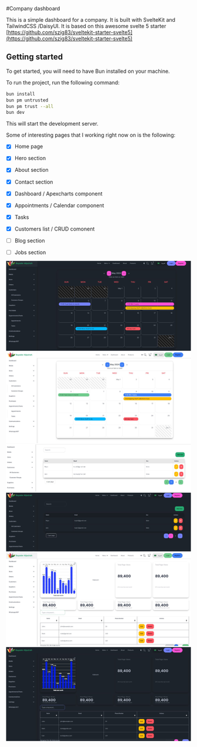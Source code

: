 #Company dashboard

This is a simple dashboard for a company. It is built with SvelteKit and TailwindCSS /DaisyUI.
It is based on this awesome svelte 5 starter [https://github.com/szig83/sveltekit-starter-svelte5](https://github.com/szig83/sveltekit-starter-svelte5)


## Getting started

To get started, you will need to have Bun installed on your machine.

To run the project, run the following command:

```bash
bun install
bun pm untrusted
bun pm trust --all
bun dev
```

This will start the development server.


Some of interesting pages that I working right now on is the following:

- [x] Home page
- [x] Hero section
- [x] About section
- [x] Contact section
- [x] Dashboard / Apexcharts component
- [x] Appointments / Calendar component
- [x] Tasks 
- [x] Customers list / CRUD comonent
- [ ] Blog section
- [ ] Jobs section


![alt text](https://github.com/bayaderpack/svelte5dashboard/blob/main/gitimages/calendarDark.JPG "Calendar dark version")
![alt text](https://github.com/bayaderpack/svelte5dashboard/blob/main/gitimages/CalendarLight.JPG "Calendar light version")
![alt text](https://github.com/bayaderpack/svelte5dashboard/blob/main/gitimages/custumersListLight.JPG "Customers list light version")
![alt text](https://github.com/bayaderpack/svelte5dashboard/blob/main/gitimages/customerListDark.JPG "Customers list dark version")
![alt text](https://github.com/bayaderpack/svelte5dashboard/blob/main/gitimages/dashboardLight.JPG "dashboard light version")
![alt text](https://github.com/bayaderpack/svelte5dashboard/blob/main/gitimages/DashboardDark.JPG "dashboard dark version")